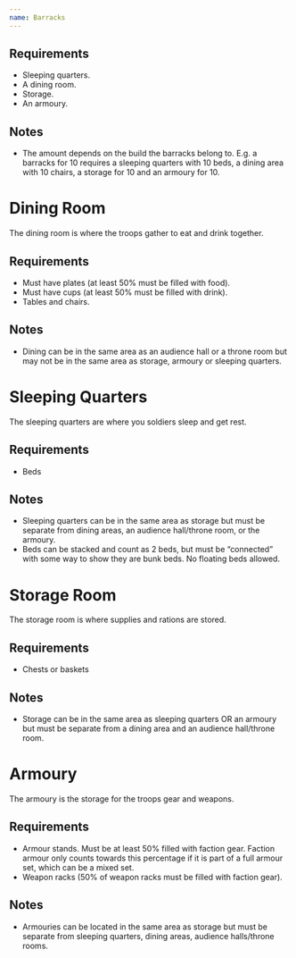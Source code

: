```yaml
---
name: Barracks
---
```


## Requirements
- Sleeping quarters.
- A dining room.
- Storage.
- An armoury.

## Notes
- The amount depends on the build the barracks belong to. E.g. a barracks for 10 requires a sleeping quarters with 10 beds, a dining area with 10 chairs, a storage for 10 and an armoury for 10.

# Dining Room
The dining room is where the troops gather to eat and drink together.

## Requirements
- Must have plates (at least 50% must be filled with food).
- Must have cups (at least 50% must be filled with drink).
- Tables and chairs.

## Notes
- Dining can be in the same area as an audience hall or a throne room but may not be in the same area as storage, armoury or sleeping quarters.
  
# Sleeping Quarters
The sleeping quarters are where you soldiers sleep and get rest.
## Requirements
- Beds

## Notes
- Sleeping quarters can be in the same area as storage but must be separate from dining areas, an audience hall/throne room, or the armoury.
- Beds can be stacked and count as 2 beds, but must be “connected” with some way to show they are bunk beds. No floating beds allowed.

# Storage Room
The storage room is where supplies and rations are stored.

## Requirements
- Chests or baskets

## Notes
- Storage can be in the same area as sleeping quarters OR an armoury but must be separate from a dining area and an audience hall/throne room.

# Armoury
The armoury is the storage for the troops gear and weapons.

## Requirements
- Armour stands. Must be at least 50% filled with faction gear. Faction armour only counts towards this percentage if it is part of a full armour set, which can be a mixed set.
- Weapon racks (50% of weapon racks must be filled with faction gear).

## Notes
- Armouries can be located in the same area as storage but must be separate from sleeping quarters, dining areas, audience halls/throne rooms.
